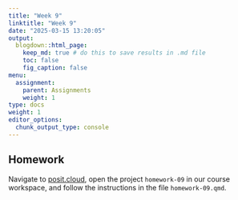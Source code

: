 ```yaml
---
title: "Week 9"
linktitle: "Week 9"
date: "2025-03-15 13:20:05"
output:
  blogdown::html_page:
    keep_md: true # do this to save results in .md file
    toc: false
    fig_caption: false
menu:
  assignment:
    parent: Assignments
    weight: 1
type: docs
weight: 1
editor_options:
  chunk_output_type: console
---
```


## Homework

Navigate to [posit.cloud](http://posit.cloud), open the project `homework-09` in our course workspace, and follow the instructions in the file `homework-09.qmd`.
